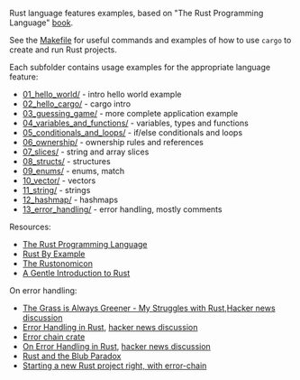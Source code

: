 Rust language features examples, based on "The Rust Programming Language" [book](https://doc.rust-lang.org/book).

See the [Makefile](./Makefile) for useful commands and examples of how to use `cargo` to create and run Rust projects.

Each subfolder contains usage examples for the appropriate language feature:

- [01_hello_world/](./01_hello_world/main.rs) - intro hello world example
- [02_hello_cargo/](./02_hello_cargo/src/main.rs) - cargo intro
- [03_guessing_game/](./03_guessing_game/src/main.rs) - more complete application example
- [04_variables_and_functions/](./04_variables_and_functions/src/main.rs) - variables, types and functions
- [05_conditionals_and_loops/](./05_conditionals_and_loops/src/main.rs) - if/else conditionals and loops
- [06_ownership/](./06_ownership/src/main.rs) - ownership rules and references
- [07_slices/](./07_slices/src/main.rs) - string and array slices
- [08_structs/](./08_structs/src/main.rs) - structures
- [09_enums/](./09_enums/src/main.rs) - enums, match
- [10_vector/](./10_vector/src/main.rs) - vectors
- [11_string/](./11_string/src/main.rs) - strings
- [12_hashmap/](./12_hashmap/src/main.rs) - hashmaps
- [13_error_handling/](./13_error_handling/src/main.rs) - error handling, mostly comments

Resources:

- [The Rust Programming Language](https://doc.rust-lang.org/book/foreword.html)
- [Rust By Example](https://doc.rust-lang.org/rust-by-example/index.html)
- [The Rustonomicon](https://doc.rust-lang.org/nomicon/index.html)
- [A Gentle Introduction to Rust](http://stevedonovan.github.io/rust-gentle-intro/)

On error handling:

- [The Grass is Always Greener - My Struggles with Rust](https://compileandrun.com/struggles-with-rust.html),[Hacker news discussion](https://news.ycombinator.com/item?id=14284734)
- [Error Handling in Rust](https://blog.burntsushi.net/rust-error-handling/), [hacker news discussion](https://news.ycombinator.com/item?id=9545647)
- [Error chain crate](https://docs.rs/error-chain/0.12.0/error_chain/)
- [On Error Handling in Rust](http://lucumr.pocoo.org/2014/10/16/on-error-handling/), [hacker news discussion](https://news.ycombinator.com/item?id=8467772)
- [Rust and the Blub Paradox](http://www.jonathanturner.org/2016/01/rust-and-blub-paradox.html)
- [Starting a new Rust project right, with error-chain](http://brson.github.io/2016/11/30/starting-with-error-chain)
